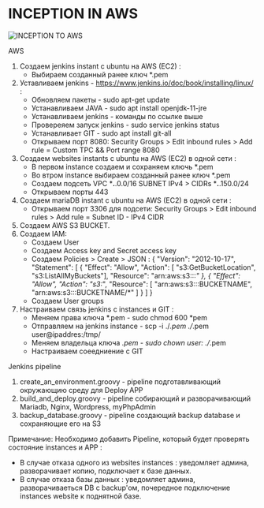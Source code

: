 # INCEPTION IN AWS

![INCEPTION TO AWS](https://user-images.githubusercontent.com/78852244/216103730-9082bbcb-9ac4-4202-b25d-b9d11b57a36c.jpg)

AWS
1. Создаем jenkins instant с ubuntu на AWS (EC2) :
   * Выбираем созданный ранее ключ *.pem
2. Уставливаем jenkins - https://www.jenkins.io/doc/book/installing/linux/ :
   * Обновляем пакеты - sudo apt-get update
   * Устанавливаем JAVA - sudo apt install openjdk-11-jre
   * Устанавливаем jenkins - команды по ссылке выше
   * Провереяем запуск jenkins - sudo service jenkins status
   * Устанавливает GIT - sudo apt install git-all
   * Открываем порт 8080: Security Groups > Edit inbound rules > Add rule = Custom TPC && Port range 8080
3. Создаем websites instants с ubuntu на AWS (EC2) в одной сети :
   * В первом instance cоздаем и сохраняем ключь *.pem
   * Во втром instance выбираем созданный ранее ключ *.pem
   * Создаем подсеть VPC ***.**.0.0/16 SUBNET IPv4 > CIDRs ***.**.150.0/24
   * Открываем порты 443
4. Создаем mariaDB instant с ubuntu на AWS (EC2) в одной сети :
   * Открываем порт 3306 для подсети: Security Groups > Edit inbound rules > Add rule = Subnet ID - IPv4 CIDR
5. Создаем AWS S3 BUCKET.
6. Создаем IAM:
   * Создаем User
   * Создаем Access key and Secret access key
   * Создаем Policies > Create > JSON : { "Version": "2012-10-17", "Statement": [ { "Effect": "Allow", "Action": [ "s3:GetBucketLocation", "s3:ListAllMyBuckets"], "Resource": "arn:aws:s3:::*" }, { "Effect": "Allow", "Action": "s3:*", "Resource": [ "arn:aws:s3:::BUCKETNAME", "arn:aws:s3:::BUCKETNAME/*" ] } ] }
   * Создаем User groups
7. Настраиваем связь jenkins c instances и GIT :
   * Меняем права ключа *.pem - sudo chmod 600 *pem
   * Отправляем на jenkins instance -  scp -i ./*.pem ./*.pem user@ipaddres:/tmp/
   * Меняем владельца ключа *.pem - sudo chown user: ./*.pem
   * Настраиваем соеедниение с GIT

Jenkins pipeline
1. create_an_environment.groovy - pipeline подготавливающий окружающию среду для Deploy APP
2. build_and_deploy.groovy - pipeline собирающий и разворачивающий Mariadb, Nginx, Wordpress, myPhpAdmin
3. backup_database.groovy - pipeline создающий backup database и сохраняющие его на S3


Примечание:
Необходимо добавить Pipeline, который будет проверять состояние instances и APP :
   * В случае отказа одного из websites instances : уведомляет админа, разворачивает копию, подключает к базе данных.
   * В случае отказа базы данных : уведомляет админа, разворачиваеться DB с backup'ом, почередное подключение instances website к поднятной базе.
